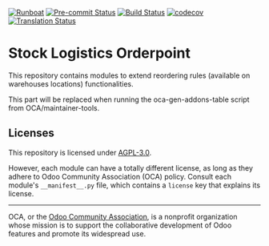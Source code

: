 
[![Runboat](https://img.shields.io/badge/runboat-Try%20me-875A7B.png)](https://runboat.odoo-community.org/builds?repo=OCA/stock-logistics-orderpoint&target_branch=17.0)
[![Pre-commit Status](https://github.com/OCA/stock-logistics-orderpoint/actions/workflows/pre-commit.yml/badge.svg?branch=17.0)](https://github.com/OCA/stock-logistics-orderpoint/actions/workflows/pre-commit.yml?query=branch%3A17.0)
[![Build Status](https://github.com/OCA/stock-logistics-orderpoint/actions/workflows/test.yml/badge.svg?branch=17.0)](https://github.com/OCA/stock-logistics-orderpoint/actions/workflows/test.yml?query=branch%3A17.0)
[![codecov](https://codecov.io/gh/OCA/stock-logistics-orderpoint/branch/17.0/graph/badge.svg)](https://codecov.io/gh/OCA/stock-logistics-orderpoint)
[![Translation Status](https://translation.odoo-community.org/widgets/stock-logistics-orderpoint-17-0/-/svg-badge.svg)](https://translation.odoo-community.org/engage/stock-logistics-orderpoint-17-0/?utm_source=widget)

<!-- /!\ do not modify above this line -->

# Stock Logistics Orderpoint

This repository contains modules to extend reordering rules (available on warehouses locations) functionalities.

<!-- /!\ do not modify below this line -->

<!-- prettier-ignore-start -->

[//]: # (addons)

This part will be replaced when running the oca-gen-addons-table script from OCA/maintainer-tools.

[//]: # (end addons)

<!-- prettier-ignore-end -->

## Licenses

This repository is licensed under [AGPL-3.0](LICENSE).

However, each module can have a totally different license, as long as they adhere to Odoo Community Association (OCA)
policy. Consult each module's `__manifest__.py` file, which contains a `license` key
that explains its license.

----
OCA, or the [Odoo Community Association](http://odoo-community.org/), is a nonprofit
organization whose mission is to support the collaborative development of Odoo features
and promote its widespread use.
